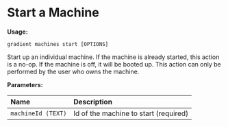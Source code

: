 # Start a Machine

**Usage:**

`gradient machines start [OPTIONS]`

Start up an individual machine. If the machine is already started, this action is a no-op. If the machine is off, it will be booted up. This action can only be performed by the user who owns the machine.

**Parameters:**

| Name | Description |
| :--- | :--- |
| `machineId (TEXT)` | Id of the machine to start \(required\) |

